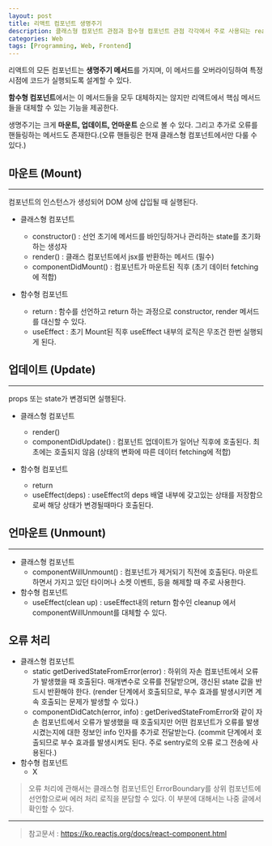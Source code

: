 ```yaml
---
layout: post
title: 리액트 컴포넌트 생명주기
description: 클래스형 컴포넌트 관점과 함수형 컴포넌트 관점 각각에서 주로 사용되는 react component의 lifecycle
categories: Web
tags: [Programming, Web, Frontend]
---
```


리액트의 모든 컴포넌트는 **생명주기 메서드**를 가지며, 이 메서드를 오버라이딩하여 특정 시점에 코드가 실행되도록 설계할 수 있다.

**함수형 컴포넌트**에서는 이 메서드들을 모두 대체하지는 않지만 리액트에서 핵심 메서드들을 대체할 수 있는 기능을 제공한다.

생명주기는 크게 **마운트, 업데이트, 언마운트** 순으로 볼 수 있다. 그리고 추가로 오류를 핸들링하는 메서드도 존재한다.(오류 핸들링은 현재 클래스형 컴포넌트에서만 다룰 수 있다.)

## 마운트 (Mount)

---

컴포넌트의 인스턴스가 생성되어 DOM 상에 삽입될 때 실행된다.

- 클래스형 컴포넌트

  - constructor() : 선언 초기에 메서드를 바인딩하거나 관리하는 state를 초기화하는 생성자
  - render() : 클래스 컴포넌트에서 jsx를 반환하는 메서드 (필수)
  - componentDidMount() : 컴포넌트가 마운트된 직후 (초기 데이터 fetching에 적합)

- 함수형 컴포넌트
  - return : 함수를 선언하고 return 하는 과정으로 constructor, render 메서드를 대신할 수 있다.
  - useEffect : 초기 Mount된 직후 useEffect 내부의 로직은 무조건 한번 실행되게 된다.

## 업데이트 (Update)

---

props 또는 state가 변경되면 실행된다.

- 클래스형 컴포넌트

  - render()
  - componentDidUpdate() : 컴포넌트 업데이트가 일어난 직후에 호출된다. 최초에는 호출되지 않음 (상태의 변화에 따른 데이터 fetching에 적합)

- 함수형 컴포넌트
  - return
  - useEffect(deps) : useEffect의 deps 배열 내부에 갖고있는 상태를 저장함으로써 해당 상태가 변경될때마다 호출된다.

## 언마운트 (Unmount)

---

- 클래스형 컴포넌트
  - componentWillUnmount() : 컴포넌트가 제거되기 직전에 호출된다. 마운트하면서 가지고 있던 타이머나 소켓 이벤트, 등을 해제할 때 주로 사용한다.
- 함수형 컴포넌트
  - useEffect(clean up) : useEffect내의 return 함수인 cleanup 에서 componentWillUnmount를 대체할 수 있다.

## 오류 처리

- 클래스형 컴포넌트
  - static getDerivedStateFromError(error) : 하위의 자손 컴포넌트에서 오류가 발생했을 때 호출된다. 매개변수로 오류를 전달받으며, 갱신된 state 값을 반드시 반환해야 한다. (render 단계에서 호출되므로, 부수 효과를 발생시키면 계속 호출되는 문제가 발생할 수 있다.)
  - componentDidCatch(error, info) : getDerivedStateFromError와 같이 자손 컴포넌트에서 오류가 발생했을 때 호출되지만 어떤 컴포넌트가 오류를 발생시켰는지에 대한 정보인 info 인자를 추가로 전달받는다. (commit 단계에서 호출되므로 부수 효과를 발생시켜도 된다. 주로 sentry로의 오류 로그 전송에 사용된다.)
- 함수형 컴포넌트
  - X

> 오류 처리에 관해서는 클래스형 컴포넌트인 ErrorBoundary를 상위 컴포넌트에 선언함으로써 에러 처리 로직을 분담할 수 있다. 이 부분에 대해서는 나중 글에서 확인할 수 있다.

---

> 참고문서 : <https://ko.reactjs.org/docs/react-component.html>
